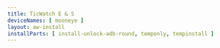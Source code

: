 ```yaml
---
title: TicWatch E & S
deviceNames: [ mooneye ]
layout: aw-install
installParts: [ install-unlock-adb-round, temponly, tempinstall ]
---
```

